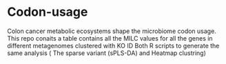 # Codon-usage
Colon cancer metabolic ecosystems shape the microbiome codon usage.
This repo conaits a table contains all the MILC values for all the genes in different metagenomes clustered with KO ID
Both R scripts to generate the same analysis ( The sparse variant (sPLS-DA)  and Heatmap clustring)
